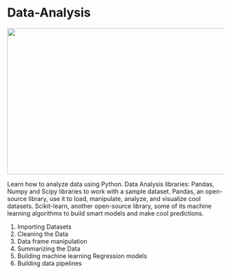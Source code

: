 # Data-Analysis

<img src="https://i.ytimg.com/vi/GPVsHOlRBBI/maxresdefault.jpg" width="600" height="340">

Learn how to analyze data using Python.
Data Analysis libraries: Pandas, Numpy and Scipy libraries to work with a sample dataset. Pandas, an open-source library, use it to load, manipulate, analyze, and visualize cool datasets. Scikit-learn, another open-source library, some of its machine learning algorithms to build smart models and make cool predictions.


1) Importing Datasets
2) Cleaning the Data
3) Data frame manipulation
4) Summarizing the Data
5) Building machine learning Regression models
6) Building data pipelines
